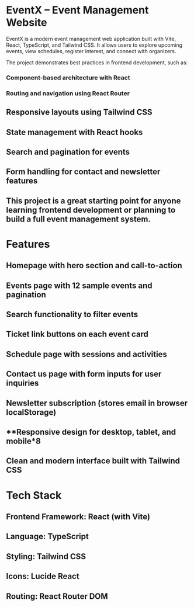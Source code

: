 # EventX – Event Management Website

EventX is a modern event management web application built with Vite, React, TypeScript, and Tailwind CSS.
It allows users to explore upcoming events, view schedules, register interest, and connect with organizers.

The project demonstrates best practices in frontend development, such as:

### **Component-based architecture with React**

### **Routing and navigation using React Router**

## **Responsive layouts using Tailwind CSS**

## **State management with React hooks**

## **Search and pagination for events**

## **Form handling for contact and newsletter features**

## This project is a great starting point for anyone learning frontend development or planning to build a full event management system.

# Features

## **Homepage with hero section and call-to-action**

## **Events page with 12 sample events and pagination**

## **Search functionality to filter events**

## **Ticket link buttons on each event card**

## **Schedule page with sessions and activities**

## **Contact us page with form inputs for user inquiries**

## **Newsletter subscription (stores email in browser localStorage)**

## **Responsive design for desktop, tablet, and mobile*8

## **Clean and modern interface built with Tailwind CSS**

# Tech Stack

## **Frontend Framework: React (with Vite)**

## **Language: TypeScript**

## **Styling: Tailwind CSS**

## **Icons: Lucide React**

## **Routing: React Router DOM**
